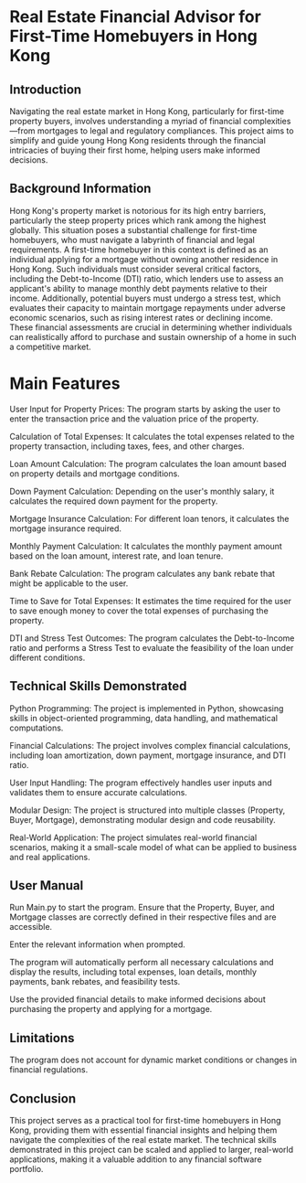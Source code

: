 # Real Estate Financial Advisor for First-Time Homebuyers in Hong Kong

## Introduction
Navigating the real estate market in Hong Kong, particularly for first-time property buyers, involves understanding a myriad of financial complexities—from mortgages to legal and regulatory compliances. This project aims to simplify and guide young Hong Kong residents through the financial intricacies of buying their first home, helping users make informed decisions.

## Background Information
Hong Kong's property market is notorious for its high entry barriers, particularly the steep property prices which rank among the highest globally. This situation poses a substantial challenge for first-time homebuyers, who must navigate a labyrinth of financial and legal requirements. A first-time homebuyer in this context is defined as an individual applying for a mortgage without owning another residence in Hong Kong. Such individuals must consider several critical factors, including the Debt-to-Income (DTI) ratio, which lenders use to assess an applicant's ability to manage monthly debt payments relative to their income. Additionally, potential buyers must undergo a stress test, which evaluates their capacity to maintain mortgage repayments under adverse economic scenarios, such as rising interest rates or declining income. These financial assessments are crucial in determining whether individuals can realistically afford to purchase and sustain ownership of a home in such a competitive market.

# Main Features
User Input for Property Prices:
The program starts by asking the user to enter the transaction price and the valuation price of the property.

Calculation of Total Expenses:
It calculates the total expenses related to the property transaction, including taxes, fees, and other charges.

Loan Amount Calculation:
The program calculates the loan amount based on property details and mortgage conditions.

Down Payment Calculation:
Depending on the user's monthly salary, it calculates the required down payment for the property.

Mortgage Insurance Calculation:
For different loan tenors, it calculates the mortgage insurance required.

Monthly Payment Calculation:
It calculates the monthly payment amount based on the loan amount, interest rate, and loan tenure.

Bank Rebate Calculation:
The program calculates any bank rebate that might be applicable to the user.

Time to Save for Total Expenses:
It estimates the time required for the user to save enough money to cover the total expenses of purchasing the property.

DTI and Stress Test Outcomes:
The program calculates the Debt-to-Income ratio and performs a Stress Test to evaluate the feasibility of the loan under different conditions.

## Technical Skills Demonstrated
Python Programming: The project is implemented in Python, showcasing skills in object-oriented programming, data handling, and mathematical computations.

Financial Calculations: The project involves complex financial calculations, including loan amortization, down payment, mortgage insurance, and DTI ratio.

User Input Handling: The program effectively handles user inputs and validates them to ensure accurate calculations.

Modular Design: The project is structured into multiple classes (Property, Buyer, Mortgage), demonstrating modular design and code reusability.

Real-World Application: The project simulates real-world financial scenarios, making it a small-scale model of what can be applied to business and real applications.

## User Manual
Run Main.py to start the program. Ensure that the Property, Buyer, and Mortgage classes are correctly defined in their respective files and are accessible.

Enter the relevant information when prompted.

The program will automatically perform all necessary calculations and display the results, including total expenses, loan details, monthly payments, bank rebates, and feasibility tests.

Use the provided financial details to make informed decisions about purchasing the property and applying for a mortgage.

## Limitations
The program does not account for dynamic market conditions or changes in financial regulations.

## Conclusion
This project serves as a practical tool for first-time homebuyers in Hong Kong, providing them with essential financial insights and helping them navigate the complexities of the real estate market. The technical skills demonstrated in this project can be scaled and applied to larger, real-world applications, making it a valuable addition to any financial software portfolio.
